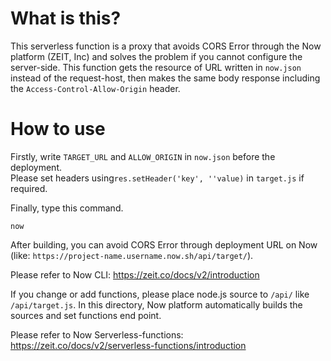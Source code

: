 # What is this?
This serverless function is a proxy that avoids CORS Error through the Now platform (ZEIT, Inc) and solves the problem if you cannot configure the server-side.
This function gets the resource of URL written in `now.json` instead of the request-host, then makes the same body response including the `Access-Control-Allow-Origin` header.


# How to use
Firstly, write `TARGET_URL` and `ALLOW_ORIGIN` in `now.json` before the deployment.\
Please set headers using`res.setHeader('key', ''value)` in `target.js` if required.

Finally, type this command.

```
now
```

After building, you can avoid CORS Error through deployment URL on Now (like: `https://project-name.username.now.sh/api/target/`).

Please refer to Now CLI: https://zeit.co/docs/v2/introduction

If you change or add functions, please place node.js source to `/api/` like `/api/target.js`.
In this directory, Now platform automatically builds the sources and set functions end point.

Please refer to Now Serverless-functions: https://zeit.co/docs/v2/serverless-functions/introduction
